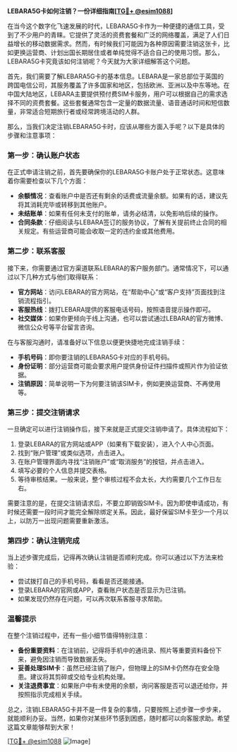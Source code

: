 **LEBARA5G卡如何注销？一份详细指南[[TG💪+ @esim1088](https://t.me/s/esim1088)]**

在当今这个数字化飞速发展的时代，LEBARA5G卡作为一种便捷的通信工具，受到了不少用户的青睐。它提供了灵活的资费套餐和广泛的网络覆盖，满足了人们日益增长的移动数据需求。然而，有时候我们可能因为各种原因需要注销这张卡，比如更换运营商、计划出国长期居住或者单纯觉得不适合自己的使用习惯。那么，LEBARA5G卡究竟该如何注销呢？今天就为大家详细解答这个问题。

首先，我们需要了解LEBARA5G卡的基本信息。LEBARA是一家总部位于英国的跨国电信公司，其服务覆盖了许多国家和地区，包括欧洲、亚洲以及中东等地。在中国大陆地区，LEBARA主要提供预付费SIM卡服务，用户可以根据自己的需求选择不同的资费套餐。这些套餐通常包含一定量的数据流量、语音通话时间和短信数量，非常适合短期旅行者或经常跨境活动的人群。

那么，当我们决定注销LEBARA5G卡时，应该从哪些方面入手呢？以下是具体的步骤和注意事项：

### 第一步：确认账户状态

在正式申请注销之前，首先要确保你的LEBARA5G卡账户处于正常状态。这意味着你需要检查以下几个方面：
- **余额情况**：查看账户中是否还有剩余的话费或流量余额。如果有的话，建议先将其消耗完毕或转移到其他账户。
- **未结账单**：如果有任何未支付的账单，请务必结清，以免影响后续的操作。
- **合同条款**：仔细阅读与LEBARA签订的服务协议，了解有关提前终止合同的相关规定。有些运营商可能会收取一定的违约金或其他费用。

### 第二步：联系客服

接下来，你需要通过官方渠道联系LEBARA的客户服务部门。通常情况下，可以通过以下几种方式与他们取得联系：
- **官方网站**：访问LEBARA的官方网站，在“帮助中心”或“客户支持”页面找到注销流程指引。
- **客服热线**：拨打LEBARA提供的客服电话号码，按照语音提示操作即可。
- **社交媒体**：如果你更倾向于线上沟通，也可以尝试通过LEBARA的官方微博、微信公众号等平台留言咨询。

在与客服沟通时，请准备好以下信息以便更快捷地完成注销手续：
- **手机号码**：即你要注销的LEBARA5G卡对应的手机号码。
- **身份证明**：部分运营商可能会要求用户提供身份证件扫描件或照片作为验证依据。
- **注销原因**：简单说明一下为何要注销该SIM卡，例如更换运营商、不再使用等。

### 第三步：提交注销请求

一旦确定可以进行注销操作后，接下来就是正式提交注销申请了。具体流程如下：
1. 登录LEBARA的官方网站或APP（如果有下载安装），进入个人中心页面。
2. 找到“账户管理”或类似选项，点击进入。
3. 在账户管理界面内寻找“注销账户”或“取消服务”的按钮，并点击进入。
4. 填写必要的个人信息并提交表格。
5. 等待审核结果。一般来说，整个审核过程不会太长，大约需要几个工作日左右。

需要注意的是，在提交注销请求后，不要立即销毁SIM卡。因为即使申请成功，有时候还需要一段时间才能完全解除绑定关系。因此，最好保留SIM卡至少一个月以上，以防万一出现问题需要重新激活。

### 第四步：确认注销完成

当上述步骤完成后，记得再次确认注销是否顺利完成。你可以通过以下方法来检验：
- 尝试拨打自己的手机号码，看看是否还能接通。
- 登录LEBARA的官网或APP，查看账户状态是否显示为已注销。
- 如果发现仍然存在问题，可以再次联系客服寻求帮助。

### 温馨提示

在整个注销过程中，还有一些小细节值得特别注意：
- **备份重要资料**：在注销前，记得将手机中的通讯录、照片等重要资料备份下来，避免因注销而导致数据丢失。
- **妥善处理SIM卡**：虽然已经注销了账户，但物理上的SIM卡仍然存在安全隐患。建议将其剪碎或交给专业机构处理。
- **关注退费事宜**：如果账户中有未使用的余额，询问客服是否可以退还给你，并按照指示完成相关手续。

总之，注销LEBARA5G卡并不是一件复杂的事情，只要按照上述步骤一步步来，就能顺利办妥。当然，如果你对某些环节感到困惑，随时都可以向客服求助。希望这篇文章能够帮到大家！

[[TG💪+ @esim1088](https://t.me/s/esim1088) ![Image](https://i.postimg.cc/4NQfJmqS/Snipaste-2025-05-13-00-14-12.png)]
